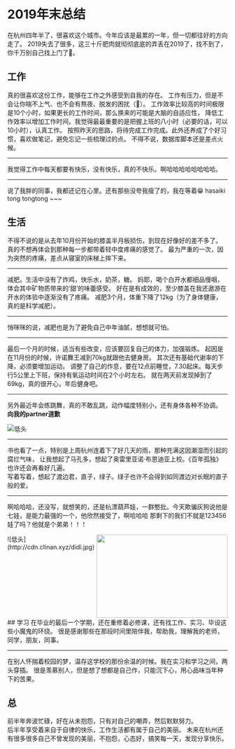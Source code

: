 # 2019年末总结

在杭州四年半了，很喜欢这个城市。今年应该是最累的一年，但一切都往好的方向走了。
2019失去了很多，这三十斤肥肉就彻彻底底的弄丢在2019了，找不到了，你千万别自己找上门了🤷。


## 工作
真的很喜欢这份工作，能够在工作之外感受到自我的存在。
工作有压力，但是不会让你喘不上气、也不会有熬夜、脱发的困扰（💖）。
工作效率比较高的时间极限是10个小时，如果更长的工作时间，那么换来的可能是大脑的自适应性，
降低工作效率以增加工作时间。我觉得最最重要的是把握上班的八小时（必要的话，可以10小时），认真工作。
按照昨天的思路，将待完成工作完成。此外还养成了个好习惯，喜欢做笔记，避免忘记一些梳理过的点。
不得不说，数据库脚本还是差点火候。

---
我觉得工作中每天都要有快乐，没有快乐，真的不快乐。啊哈哈哈哈哈哈哈哈。

---
说了我胖的同事，我都还记在心里。还有那些没夸我瘦了的，我在等着😁  hasaiki tong tongtong ~~~


## 生活
不得不说的是从去年10月份开始的膝盖半月板损伤，到现在好像好的差不多了。
真的不想再体会到那种每一步都带着轻中度疼痛的感觉了。
最为严重的一次，因为突然的疼痛，差点从寝室的床梯上摔下来。

---
减肥。生活中没有了炸鸡，快乐水，奶茶，糖。
妈耶，喝个白开水都细品慢咽，体会其中矿物质带来的‘甜’的味蕾感受。
好在是有成效的，至少膝盖在我还遨游在开水的体验中逐渐没有了疼痛。
减肥3个月，体重下降了12kg（为了身体健康，真的是科学减肥）。

---
悄咪咪的说，减肥也是为了避免自己中年油腻，想想就可怕。


--- 
最后一个月的时候，适当有些改变，应该要回复自己的体力，加强锻炼。
起因是在11月份的时候，许诺舞王减到70kg就跟他去健身房。
其次还有基础代谢率的下降，必须要增加运动。
调整了自己的作息，要在12点前睡觉，7.30起床。每天步行5公里上下班，保持有氧运动时间在2个小时左右。
就在两天前发现掉到了69kg，真的很开心，年后健身吧。

--- 
另外最近年会练跳舞，真的不敢乱跳，动作幅度特别小，还有身体各种不协调。  
**向我的partner道歉**

![低头](http://cdn.clinan.xyz/apologize.jpg)

---
书也看了一点，特别是上周杭州连着下了好几天的雨，那种充满这因潮湿而引起的腐烂气味，
让我想起了马孔多，想起了奥雷里亚诺·布恩迪亚上校。《百年孤独》也许还会再看好几遍。  
写着写着，想起了渡边君，直子，绿子。绿子也许不会得到如同渡边对长眠的直子般的爱。

---
啊哈哈哈，还没写，就想笑的，还是杭漂葫芦娃，一群憨批。今天欺骗灰狗说他是七娃，是能力最强的一个，他欣然接受了，啊哈哈哈
那剩下的我们不就是123456娃了吗？他就是个弟弟！！！
<div style="display:flex">
![低头](http://cdn.clinan.xyz/didi.jpg)   <img src="/life/huigou.jpg" style="width:300px;height:190px"></img>
</div>
## 学习
在毕业的最后一个学期，还在重修着必修课，还有找工作、实习、毕设这些小魔鬼的环绕。
很是感谢那些在那段时间里陪伴我，帮助我，理解我的老师，同学，朋友，同事。  

---
在别人怀揣着校园的梦，温存这学校的那份余温的时候。我在实习和学习之间，两头穿插。
很是羡慕别人，但是想了想都是自己作，只能沉下心，用心品味当年种下的苦果。

## 总
前半年奔波忙碌，好在从未抱怨，只有对自己的嘲弄，然后默默努力。  
后半年享受着来自于自律的快乐，工作生活都有属于自己的美丽。
未来在杭州还有很多很多自己不曾发现的美丽，不抱怨，心态好，搞笑每一天，发现分享快乐。